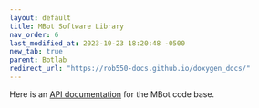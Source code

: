 ```yaml
---
layout: default
title: MBot Software Library
nav_order: 6
last_modified_at: 2023-10-23 18:20:48 -0500
new_tab: true
parent: Botlab
redirect_url: "https://rob550-docs.github.io/doxygen_docs/"
---
```


Here is an [API documentation](https://rob550-docs.github.io/doxygen_docs/) for the MBot code base.

